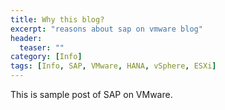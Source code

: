 ```yaml
---
title: Why this blog?
excerpt: "reasons about sap on vmware blog"
header:
  teaser: ""
category: [Info]
tags: [Info, SAP, VMware, HANA, vSphere, ESXi]
---
```


This is sample post of SAP on VMware.
